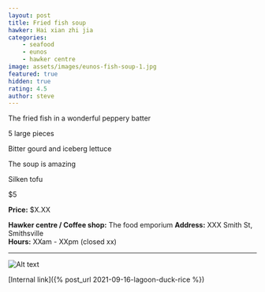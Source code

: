 ```yaml
---
layout: post
title: Fried fish soup
hawker: Hai xian zhi jia
categories: 
    - seafood
    - eunos
    - hawker centre
image: assets/images/eunos-fish-soup-1.jpg
featured: true
hidden: true
rating: 4.5
author: steve
---
```


The fried fish in a wonderful peppery batter

5 large pieces

Bitter gourd and iceberg lettuce

The soup is amazing 

Silken tofu 

$5

**Price:** $X.XX  

**Hawker centre / Coffee shop:** The food emporium
**Address:** XXX Smith St, Smithsville  
**Hours:** XXam - XXpm (closed xx)  

***  

![Alt text](/assets/images/image.jpg "description text")

[Internal link]({% post_url 2021-09-16-lagoon-duck-rice %})
